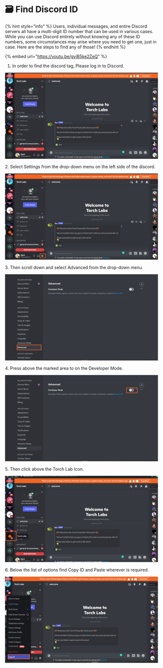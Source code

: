 # 🗃 Find Discord ID

{% hint style="info" %}
Users, individual messages, and entire Discord servers all have a multi-digit ID number that can be used in various cases. While you can use Discord entirely without knowing any of these ID numbers, some circumstances may arise where you need to get one, just in case. Here are the steps to find any of those!
{% endhint %}

{% embed url="https://youtu.be/gviB5ke2ZeQ" %}

1. In order to find the discord tag, Please log in to Discord.

![](<../.gitbook/assets/Untitled design (26).png>)

2\. Select Settings from the drop-down menu on the left side of the discord.

![](<../.gitbook/assets/Untitled design (1) (3).png>)

3\. Then scroll down and select Advanced from the drop-down menu.

![](<../.gitbook/assets/Untitled design (2) (10).png>)

4\. Press above the marked area to on the Developer Mode.

![](<../.gitbook/assets/Untitled design (3) (8).png>)

5\. Then click above the Torch Lab Icon.

![](<../.gitbook/assets/Untitled design (4) (8).png>)

6\. Below the list of options find Copy ID and Paste wherever is required.

![](<../.gitbook/assets/Untitled design (5) (7).png>)
